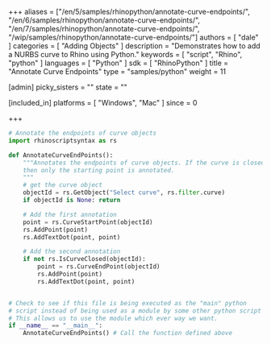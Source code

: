 +++
aliases = ["/en/5/samples/rhinopython/annotate-curve-endpoints/", "/en/6/samples/rhinopython/annotate-curve-endpoints/", "/en/7/samples/rhinopython/annotate-curve-endpoints/", "/wip/samples/rhinopython/annotate-curve-endpoints/"]
authors = [ "dale" ]
categories = [ "Adding Objects" ]
description = "Demonstrates how to add a NURBS curve to Rhino using Python."
keywords = [ "script", "Rhino", "python" ]
languages = [ "Python" ]
sdk = [ "RhinoPython" ]
title = "Annotate Curve Endpoints"
type = "samples/python"
weight = 11

[admin]
picky_sisters = ""
state = ""

[included_in]
platforms = [ "Windows", "Mac" ]
since = 0

+++

```python
# Annotate the endpoints of curve objects
import rhinoscriptsyntax as rs

def AnnotateCurveEndPoints():
    """Annotates the endpoints of curve objects. If the curve is closed
    then only the starting point is annotated.
    """
    # get the curve object
    objectId = rs.GetObject("Select curve", rs.filter.curve)
    if objectId is None: return

    # Add the first annotation
    point = rs.CurveStartPoint(objectId)
    rs.AddPoint(point)
    rs.AddTextDot(point, point)

    # Add the second annotation
    if not rs.IsCurveClosed(objectId):
        point = rs.CurveEndPoint(objectId)
        rs.AddPoint(point)
        rs.AddTextDot(point, point)


# Check to see if this file is being executed as the "main" python
# script instead of being used as a module by some other python script
# This allows us to use the module which ever way we want.
if __name__ == "__main__":
    AnnotateCurveEndPoints() # Call the function defined above
```
